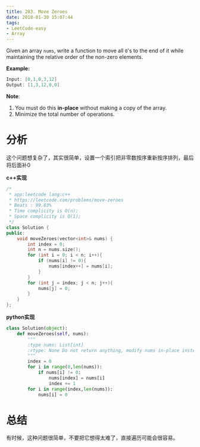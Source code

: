 ```yaml
---
title: 283. Move Zeroes
date: 2018-01-30 15:07:44
tags:
- LeetCode-easy
- Array
---
```


Given an array `nums`, write a function to move all `0`'s to the end of it while maintaining the relative order of the non-zero elements.

**Example:**

```java
Input: [0,1,0,3,12]
Output: [1,3,12,0,0]
```

**Note**:

1. You must do this **in-place** without making a copy of the array.
2. Minimize the total number of operations.

# 分析

这个问题想复杂了，其实很简单，设置一个索引把非零数按序重新按序排列，最后将后面补0

**c++实现**

```c++
/*
 * app:leetcode lang:c++
 * https://leetcode.com/problems/move-zeroes
 * Beats : 99.83%
 * Time complicity is O(n);
 * Space complicity is O(1);
 */
class Solution {
public:
    void moveZeroes(vector<int>& nums) {
		int index = 0;
		int n = nums.size();
		for (int i = 0; i < n; i++){
			if (nums[i] != 0){
				nums[index++] = nums[i];
 			}
		}
		for (int j = index; j < n; j++){
			nums[j] = 0;
		}
    }
};
```

**python实现**

```python
class Solution(object):
    def moveZeroes(self, nums):
        """
        :type nums: List[int]
        :rtype: None Do not return anything, modify nums in-place instead.
        """
        index = 0
        for i in range(0,len(nums)):
            if nums[i] != 0:
                nums[index] = nums[i]
                index += 1
        for i in range(index,len(nums)):
            nums[i] = 0
```

# 总结

有时候，这种问题很简单，不要把它想得太难了，直接遍历可能会很容易。
